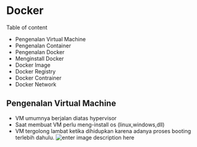 # Docker

Table of content
- Pengenalan Virtual Machine
- Pengenalan Container
- Pengenalan Docker
- Menginstall Docker
- Docker Image
- Docker Registry
- Docker Contrainer
- Docker Network

## Pengenalan Virtual Machine
- VM umumnya berjalan diatas hypervisor
- Saat membuat VM perlu meng-install os (linux,windows,dll)
- VM tergolong lambat ketika dihidupkan karena adanya proses booting terlebih dahulu.
![enter image description here](https://media.geeksforgeeks.org/wp-content/uploads/20250823130235313168/virtual_machines.webp) 

 
<!--stackedit_data:
eyJoaXN0b3J5IjpbLTQwNzQ1MDEzNF19
-->